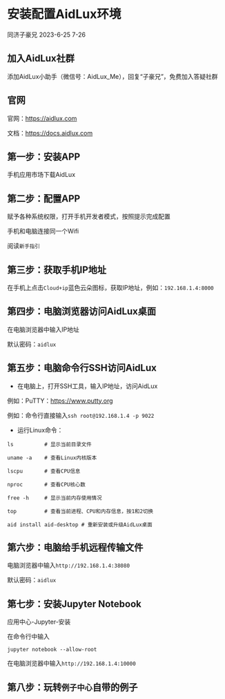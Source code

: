 # 安装配置AidLux环境

同济子豪兄 2023-6-25 7-26

## 加入AidLux社群

添加AidLux小助手（微信号：AidLux_Me），回复“子豪兄”，免费加入答疑社群

## 官网

官网：https://aidlux.com

文档：https://docs.aidlux.com

## 第一步：安装APP

手机应用市场下载AidLux

## 第二步：配置APP

赋予各种系统权限，打开手机开发者模式，按照提示完成配置

手机和电脑连接同一个Wifi

阅读`新手指引`

## 第三步：获取手机IP地址

在手机上点击`Cloud+ip`蓝色云朵图标，获取IP地址，例如：`192.168.1.4:8000`

## 第四步：电脑浏览器访问AidLux桌面

在电脑浏览器中输入IP地址

默认密码：`aidlux`

## 第五步：电脑命令行SSH访问AidLux

- 在电脑上，打开SSH工具，输入IP地址，访问AidLux

例如：PuTTY：https://www.putty.org

例如：命令行直接输入`ssh root@192.168.1.4 -p 9022`

- 运行Linux命令：

```shell
ls          # 显示当前目录文件

uname -a    # 查看Linux内核版本

lscpu       # 查看CPU信息

nproc       # 查看CPU核心数

free -h     # 显示当前内存使用情况

top         # 查看当前进程、CPU和内存信息，按1和2切换

aid install aid-desktop # 重新安装或升级AidLux桌面

```

## 第六步：电脑给手机远程传输文件

电脑浏览器中输入`http://192.168.1.4:38080`

默认密码：`aidlux`

## 第七步：安装Jupyter Notebook

应用中心-Jupyter-安装

在命令行中输入
```shell
jupyter notebook --allow-root
```
在电脑浏览器中输入`http://192.168.1.4:10000`

## 第八步：玩转`例子中心`自带的例子

